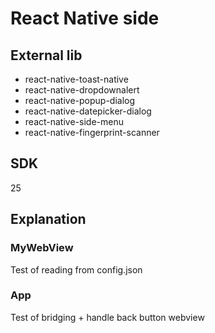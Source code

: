 # React Native side

## External lib

* react-native-toast-native
* react-native-dropdownalert
* react-native-popup-dialog
* react-native-datepicker-dialog
* react-native-side-menu
* react-native-fingerprint-scanner

## SDK

25

## Explanation

### MyWebView

Test of reading from config.json

### App 

Test of bridging + handle back button webview
